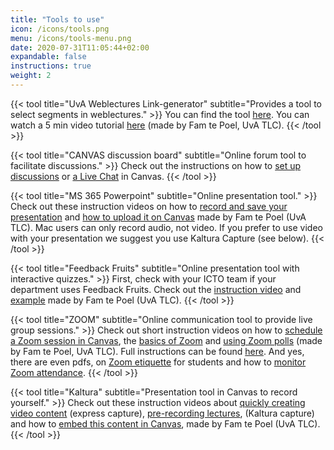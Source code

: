 ```yaml
---
title: "Tools to use"
icon: /icons/tools.png
menu: /icons/tools-menu.png
date: 2020-07-31T11:05:44+02:00
expandable: false
instructions: true
weight: 2
---
```


{{< tool title="UvA Weblectures Link-generator" subtitle="Provides a tool to select segments in weblectures." >}}
You can find the tool <a href="http://www.avcprompt.nl/mediasite/webcollegefragment.html" target="_blank">here</a>. You can watch a 5 min video tutorial <a href="https://youtu.be/bReSP0oEPUw" target="_blank">here</a> (made by Fam te Poel, UvA TLC).
{{< /tool >}}

{{< tool title="CANVAS discussion board" subtitle="Online forum tool to facilitate discussions." >}}
Check out the instructions on how to <a href="https://canvas.uva.nl/courses/169/pages/setting-up-discussions?module_item_id=1416" target="_blank">set up discussions</a> or <a href="https://canvas.uva.nl/courses/169/pages/starting-a-chat?module_item_id=1418" target="_blank">a Live Chat</a> in Canvas.
{{< /tool >}}

{{< tool title="MS 365 Powerpoint" subtitle="Online presentation tool." >}}
Check out these instruction videos on how to <a href="https://youtu.be/JhKynNJUAIo" target="_blank">record and save your presentation</a> and <a href="https://youtu.be/9ltM3nLcwJ0" target="_blank">how to upload it on Canvas</a> made by Fam te Poel (UvA TLC). Mac users can only record audio, not video. If you prefer to use video with your presentation we suggest you use Kaltura Capture (see below).
{{< /tool >}}

{{< tool title="Feedback Fruits" subtitle="Online presentation tool with interactive quizzes." >}}
First, check with your ICTO team if your department uses Feedback Fruits. Check out the <a href="https://youtu.be/IwWdNev_aC0" target="_blank">instruction video</a> and <a href="https://youtu.be/nXNsAZHymZE" target="_blank">example</a> made by Fam te Poel (UvA TLC).
{{< /tool >}}

{{< tool title="ZOOM" subtitle="Online communication tool to provide live group sessions." >}}
Check out short instruction videos on how to <a href="https://youtu.be/ndCUeOVqBx8" target="_blank">schedule a Zoom session in Canvas</a>, the <a href="https://youtu.be/x8_X-0DetzQ" target="_blank">basics of Zoom</a> and <a href="https://youtu.be/_xYg-lMuNr8" target="_blank">using Zoom polls</a> (made by Fam te Poel, UvA TLC). Full instructions can be found <a href="https://canvas.uva.nl/courses/41/pages/using-zoom-in-canvas-for-teaching" target="_blank">here</a>. And yes, there are even pdfs, on <a href="https://canvas.uva.nl/courses/41/pages/zoom-etiquette-in-online-classes" target="_blank">Zoom etiquette</a> for students and how to <a href="https://canvas.uva.nl/courses/41/pages/attendance-in-zoom" target="_blank">monitor Zoom attendance</a>.
{{< /tool >}}

{{< tool title="Kaltura" subtitle="Presentation tool in Canvas to record yourself." >}}
Check out these instruction videos about <a href="https://www.youtube.com/watch?v=pzo2J7YvJnM" target="_blank">quickly creating video content</a> (express capture), <a href="https://www.youtube.com/watch?v=85-Q800oAxA" target="_blank">pre-recording lectures</a>, (Kaltura capture) and how to <a href="https://www.youtube.com/watch?v=j5SfSQ07RAM" target="_blank">embed this content in Canvas</a>, made by Fam te Poel (UvA TLC).
{{< /tool >}}
